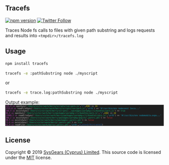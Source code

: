 ## Tracefs

[![npm version](https://badge.fury.io/js/tracefs.svg)](https://badge.fury.io/js/tracefs)
[![Twitter Follow](https://img.shields.io/twitter/follow/sysgears.svg?style=social)](https://twitter.com/sysgears)

Traces Node fs calls to files with given path substring and logs requests and results into `<tmpdir>/tracefs.log`

## Usage

```bash
npm install tracefs
```

```bash
tracefs -e :pathSubstring node ./myscript
```

or

```bash
tracefs -e trace.log:pathSubstring node ./myscript
```

Output example:
![Alt text](/screenshot.png?raw=true 'Output Example')

## License

Copyright © 2019 [SysGears (Cyprus) Limited](http://sysgears.com). This source code is licensed under the [MIT](LICENSE) license.
